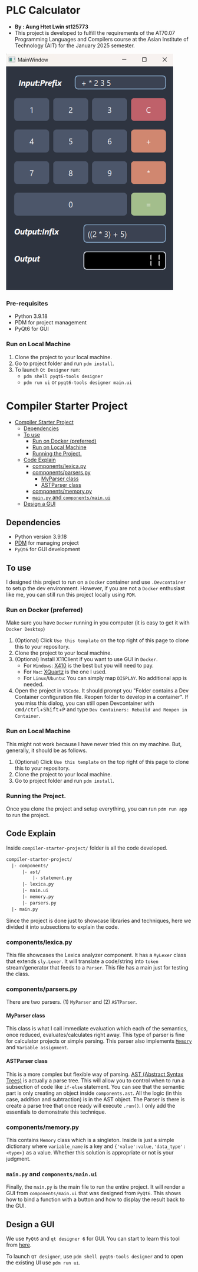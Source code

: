#  PLC Calculator 
- **By : Aung Htet Lwin st125773**
- This project is developed to fulfill the requirements of the AT70.07 Programming Languages and Compilers course at the Asian Institute of Technology (AIT) for the January 2025 semester.

<p align="left">
  <img src="image.png" width="453" height="640">
</p>

###  Pre-requisites 
- Python 3.9.18
- PDM for project management 
- PyQt6 for GUI 

###  Run on Local Machine
1. Clone the project to your local machine.
2. Go to project folder and run `pdm install`.
3. To launch `Qt Designer` run:
    - `pdm shell pyqt6-tools designer`
    - `pdm run ui` or `pyqt6-tools designer main.ui`

# Compiler Starter Project

- [Compiler Starter Project](#compiler-starter-project)
  - [Dependencies](#dependencies)
  - [To use](#to-use)
    - [Run on Docker (preferred)](#run-on-docker-preferred)
    - [Run on Local Machine](#run-on-local-machine)
    - [Running the Project.](#running-the-project)
  - [Code Explain](#code-explain)
    - [components/lexica.py](#componentslexicapy)
    - [components/parsers.py](#componentsparserspy)
      - [MyParser class](#myparser-class)
      - [ASTParser class](#astparser-class)
    - [components/memory.py](#componentsmemorypy)
    - [`main.py` and `components/main.ui`](#mainpy-and-componentsmainui)
  - [Design a GUI](#design-a-gui)


## Dependencies
- Python version 3.9.18
- [PDM](https://pdm-project.org/latest/) for managing project 
- `PyQt6` for GUI development

## To use

I designed this project to run on a `Docker` container and use `.Devcontainer` to setup the dev environment.
However, if you are not a `Docker` enthusiast like me, you can still run this project locally using `PDM`.

### Run on Docker (preferred)

Make sure you have `Docker` running in you computer (it is easy to get it with `Docker Desktop`)

1. (Optional) Click `Use this template` on the top right of this page to clone this to your repository.
2. Clone the project to your local machine.
3. (Optional) Install X11Client if you want to use GUI in `Docker`. 
   - For `Windows`: [X410](https://x410.dev) is the best but you will need to pay. 
   - For `Mac`: [XQuartz](https://www.xquartz.org) is the one I used. 
   - For `Linux`/`Ubuntu`: You can simply map `DISPLAY`. No additional app is needed.
4. Open the project in `VSCode`. It should prompt you "Folder contains a Dev Container configuration file. Reopen folder to develop in a container". If you miss this dialog, you can still open Devcontainer with <kbd>cmd/ctrl</kbd>+<kbd>Shift</kbd>+<kbd>P</kbd> and type `Dev Containers: Rebuild and Reopen in Container`.

### Run on Local Machine

This might not work because I have never tried this on my machine.
But, generally, it should be as follows.

1. (Optional) Click `Use this template` on the top right of this page to clone this to your repository.
2. Clone the project to your local machine.
3. Go to project folder and run `pdm install`.

### Running the Project.

Once you clone the project and setup everything, you can run `pdm run app` to run the project.

## Code Explain

Inside `compiler-starter-project/` folder is all the code developed.

```txt
compiler-starter-project/
  |- components/
      |- ast/
          |- statement.py
      |- lexica.py
      |- main.ui
      |- memory.py
      |- parsers.py
  |- main.py
```

Since the project is done just to showcase libraries and techniques, here we divided it into subsections to explain the code.

### components/lexica.py

This file showcases the Lexica analyzer component. It has a `MyLexer` class that extends `sly.Lexer`.
It will translate a code/string into `token` stream/generator that feeds to a `Parser`.
This file has a main just for testing the class.

### components/parsers.py

There are two parsers.
(1) `MyParser` and (2) `ASTParser`.

#### MyParser class

This class is what I call immediate evaluation which each of the semantics, once reduced, evaluates/calculates right away.
This type of parser is fine for calculator projects or simple parsing.
This parser also implements [`Memory`](#componentsmemorypy) and `Variable assignment`. 

#### ASTParser class

This is a more complex but flexible way of parsing.
[AST (Abstract Syntax Trees)](https://en.wikipedia.org/wiki/Abstract_syntax_tree) is actually a parse tree.
This will allow you to control when to run a subsection of code like `if-else` statement.
You can see that the semantic part is only creating an object inside `components.ast`.
All the logic (in this case, addition and subtraction) is in the AST object.
The Parser is there is create a parse tree that once ready will execute `.run()`. 
I only add the essentials to demonstrate this technique.

### components/memory.py

This contains `Memory` class which is a singleton.
Inside is just a simple dictionary where `variable_name` is a key and `{'value':value,'data_type':<type>}` as a value.
Whether this solution is appropriate or not is your judgment.

### `main.py` and `components/main.ui`

Finally, the `main.py` is the main file to run the entire project.
It will render a GUI from `components/main.ui` that was designed from `PyQt6`.
This shows how to bind a function with a button and how to display the result back to the GUI.

## Design a GUI

We use `PyQt6` and `qt designer 6` for GUI.
You can start to learn this tool from [here](https://www.pythonguis.com/tutorials/pyqt6-first-steps-qt-designer/#:~:text=To%20load%20.,a%20fully%2Dfunctional%20PyQt6%20object).

To launch `QT designer`, use `pdm shell pyqt6-tools designer` and to open the existing UI use `pdm run ui`.